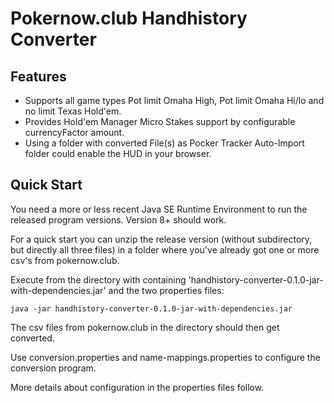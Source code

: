 Pokernow.club Handhistory Converter
===================================

Features
--------
* Supports all game types Pot limit Omaha High, Pot limit Omaha Hi/lo and no limit Texas Hold'em.
* Provides Hold'em Manager Micro Stakes support by configurable currencyFactor amount.
* Using a folder with converted File(s) as Pocker Tracker Auto-Import folder could enable the HUD in your browser.  

Quick Start
-----------
You need a more or less recent Java SE Runtime Environment to run the released program versions. Version 8+ should work.

For a quick start you can unzip the release version (without subdirectory, but directly all three files) in a folder where you've already got one or more csv's from pokernow.club.

Execute from the directory with containing 'handhistory-converter-0.1.0-jar-with-dependencies.jar' and the two properties files:

```
java -jar handhistory-converter-0.1.0-jar-with-dependencies.jar
```

The csv files from pokernow.club in the directory should then get converted.

Use conversion.properties and name-mappings.properties to configure the conversion program.

More details about configuration in the properties files follow.